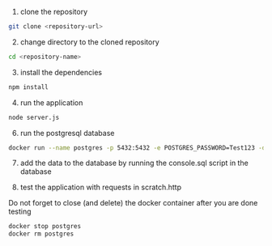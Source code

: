 1. clone the repository
```bash
git clone <repository-url>
```

2. change directory to the cloned repository
```bash
cd <repository-name>
```

3. install the dependencies
```bash
npm install
```

4. run the application
```bash
node server.js
```

6. run the postgresql database
```bash
docker run --name postgres -p 5432:5432 -e POSTGRES_PASSWORD=Test123 -d postgres
```

7. add the data to the database by running the console.sql script in the database

8. test the application with requests in scratch.http

Do not forget to close (and delete) the docker container after you are done testing
```bash
docker stop postgres
docker rm postgres
```
